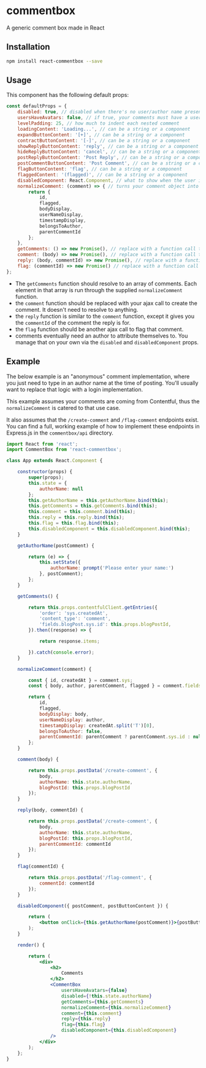 # commentbox
A generic comment box made in React

## Installation
```bash
npm install react-commentbox --save
```

## Usage
This component has the following default props:
```js
const defaultProps = {
    disabled: true, // disabled when there's no user/author name present
    usersHaveAvatars: false, // if true, your comments must have a userAvatarUrl field 
    levelPadding: 25, // how much to indent each nested comment
    loadingContent: 'Loading...', // can be a string or a component
    expandButtonContent: '[+]', // can be a string or a component
    contractButtonContent: '[-]', // can be a string or a component
    showReplyButtonContent: 'reply', // can be a string or a component
    hideReplyButtonContent: 'cancel', // can be a string or a component
    postReplyButtonContent: 'Post Reply', // can be a string or a component
    postCommentButtonContent: 'Post Comment', // can be a string or a component
    flagButtonContent: 'flag', // can be a string or a component
    flaggedContent: '(flagged)', // can be a string or a component
    disabledComponent: React.Component, // what to show when the user isn't logged in or there's no author info to use
    normalizeComment: (comment) => { // turns your comment object into an object the component expects
        return {
            id,
            flagged,
            bodyDisplay,
            userNameDisplay,
            timestampDisplay,
            belongsToAuthor,
            parentCommentId            
        };
    },
    getComments: () => new Promise(), // replace with a function call that fetches comments
    comment: (body) => new Promise(), // replace with a function call that creates a comment
    reply: (body, commentId) => new Promise(), // replace with a function call that creates a reply to a comment
    flag: (commentId) => new Promise() // replace with a function call to flag a comment
};
```

- The `getComments` function should resolve to an array of comments. Each element in that array is run through the supplied
`normalizeComment` function.
- the `comment` function should be replaced with your ajax call to create the comment. It doesn't need to resolve to anything.
- the `reply` function is similar to the `comment` function, except it gives you the `commentId` of the comment the reply is for.
- the `flag` function should be another ajax call to flag that comment.
- comments eventually need an author to attribute themselves to. You manage that on your own via the `disabled` and `disabledComponent` props.

## Example
The below example is an "anonymous" comment implementation, where you just need to type in an author name at the time of posting.
You'll usually want to replace that logic with a login implementation.

This example assumes your comments are coming from Contentful, thus the `normalizeComment` is catered to that use case.

It also assumes that the `/create-comment` and `/flag-comment` endpoints exist. You can find a full, working example
of how to implement these endpoints in Express.js in the `commentbox/api` directory.

```jsx harmony
import React from 'react';
import CommentBox from 'react-commentbox';

class App extends React.Component {

    constructor(props) {
        super(props);
        this.state = {
            authorName: null
        };
        this.getAuthorName = this.getAuthorName.bind(this);
        this.getComments = this.getComments.bind(this);
        this.comment = this.comment.bind(this);
        this.reply = this.reply.bind(this);
        this.flag = this.flag.bind(this);
        this.disabledComponent = this.disabledComponent.bind(this);
    }

    getAuthorName(postComment) {

        return (e) => {
            this.setState({
                authorName: prompt('Please enter your name:')
            }, postComment);
        };
    }

    getComments() {

        return this.props.contentfulClient.getEntries({
            'order': 'sys.createdAt',
            'content_type': 'comment',
            'fields.blogPost.sys.id': this.props.blogPostId,
        }).then((response) => {

            return response.items;

        }).catch(console.error);
    }

    normalizeComment(comment) {

        const { id, createdAt } = comment.sys;
        const { body, author, parentComment, flagged } = comment.fields;

        return {
            id,
            flagged,
            bodyDisplay: body,
            userNameDisplay: author,
            timestampDisplay: createdAt.split('T')[0],
            belongsToAuthor: false,
            parentCommentId: parentComment ? parentComment.sys.id : null
        };
    }

    comment(body) {

        return this.props.postData('/create-comment', {
            body,
            authorName: this.state.authorName,
            blogPostId: this.props.blogPostId
        });
    }

    reply(body, commentId) {

        return this.props.postData('/create-comment', {
            body,
            authorName: this.state.authorName,
            blogPostId: this.props.blogPostId,
            parentCommentId: commentId
        });
    }

    flag(commentId) {

        return this.props.postData('/flag-comment', {
            commentId: commentId
        });
    }

    disabledComponent({ postComment, postButtonContent }) {

        return (
            <button onClick={this.getAuthorName(postComment)}>{postButtonContent}</button>
        );
    }

    render() {

        return (
            <div>
                <h2>
                    Comments
                </h2>
                <CommentBox
                    usersHaveAvatars={false}
                    disabled={!this.state.authorName}
                    getComments={this.getComments}
                    normalizeComment={this.normalizeComment}
                    comment={this.comment}
                    reply={this.reply}
                    flag={this.flag}
                    disabledComponent={this.disabledComponent}
                />
            </div>
        );
    };
}
```
